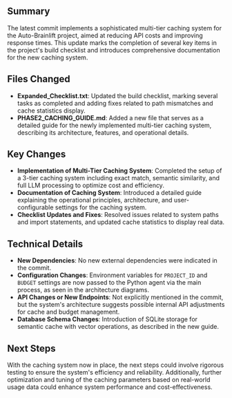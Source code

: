 ## Summary
The latest commit implements a sophisticated multi-tier caching system for the Auto-Brainlift project, aimed at reducing API costs and improving response times. This update marks the completion of several key items in the project's build checklist and introduces comprehensive documentation for the new caching system.

## Files Changed
- **Expanded_Checklist.txt**: Updated the build checklist, marking several tasks as completed and adding fixes related to path mismatches and cache statistics display.
- **PHASE2_CACHING_GUIDE.md**: Added a new file that serves as a detailed guide for the newly implemented multi-tier caching system, describing its architecture, features, and operational details.

## Key Changes
- **Implementation of Multi-Tier Caching System**: Completed the setup of a 3-tier caching system including exact match, semantic similarity, and full LLM processing to optimize cost and efficiency.
- **Documentation of Caching System**: Introduced a detailed guide explaining the operational principles, architecture, and user-configurable settings for the caching system.
- **Checklist Updates and Fixes**: Resolved issues related to system paths and import statements, and updated cache statistics to display real data.

## Technical Details
- **New Dependencies**: No new external dependencies were indicated in the commit.
- **Configuration Changes**: Environment variables for `PROJECT_ID` and `BUDGET` settings are now passed to the Python agent via the main process, as seen in the architecture diagrams.
- **API Changes or New Endpoints**: Not explicitly mentioned in the commit, but the system's architecture suggests possible internal API adjustments for cache and budget management.
- **Database Schema Changes**: Introduction of SQLite storage for semantic cache with vector operations, as described in the new guide.

## Next Steps
With the caching system now in place, the next steps could involve rigorous testing to ensure the system's efficiency and reliability. Additionally, further optimization and tuning of the caching parameters based on real-world usage data could enhance system performance and cost-effectiveness.